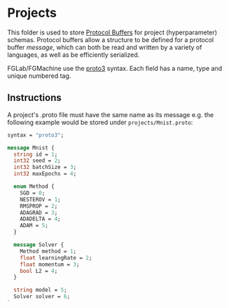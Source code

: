 # Projects

This folder is used to store [Protocol Buffers](https://developers.google.com/protocol-buffers/) for project (hyperparameter) schemas. Protocol buffers allow a structure to be defined for a protocol buffer *message*, which can both be read and written by a variety of languages, as well as be efficiently serialized.

FGLab/FGMachine use the [proto3](https://developers.google.com/protocol-buffers/docs/proto3) syntax. Each field has a name, type and unique numbered tag.

## Instructions

A project's .proto file must have the same name as its message e.g. the following example would be stored under `projects/Mnist.proto`:

```protobuf
syntax = "proto3";

message Mnist {
  string id = 1;
  int32 seed = 2;
  int32 batchSize = 3;
  int32 maxEpochs = 4;

  enum Method {
    SGD = 0;
    NESTEROV = 1;
    RMSPROP = 2;
    ADAGRAD = 3;
    ADADELTA = 4;
    ADAM = 5;
  }

  message Solver {
    Method method = 1;
    float learningRate = 2;
    float momentum = 3;
    bool L2 = 4;
  }

  string model = 5;
  Solver solver = 6;
}
```

To register a project with FGLab, run `node register.js <message name>` e.g. `node register.js Mnist`.

## Recommended libaries

The following libraries can be used to compile project .proto files for use in your machine learning code.

- [C++/Java/Python](https://github.com/google/protobuf)
- [MATLAB/Octave](https://github.com/elap/protobuf-matlab)
- [Lua](https://github.com/starwing/lua-protobuf)
- [JavaScript](https://github.com/dcodeIO/ProtoBuf.js)
